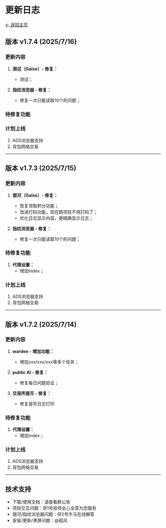 # 更新日志

[← 返回主页](../README.md)
## 版本 v1.7.4 (2025/7/16)

### 更新内容

1. **测试（Galxe）- 修复：**
   - 测试；

2. **指纹浏览器 - 修复：**
   - 修复一次只能读取10个的问题；

### 待修复功能

### 计划上线

1. ADS浏览器支持
2. 背包网格交易

---

## 版本 v1.7.3 (2025/7/15)

### 更新内容

1. **银河（Galxe）- 修复：**
   - 恢复领取积分功能；
   - 改进打码功能，现在跑项目不用打码了；
   - 优化日志显示内容，更精确显示日志；

2. **指纹浏览器 - 修复：**
   - 修复一次只能读取10个的问题；

### 待修复功能
1. **代理设置：**
   - 增加Index；

### 计划上线

1. ADS浏览器支持
2. 背包网格交易

---
## 版本 v1.7.2 (2025/7/14)

### 更新内容

1. **warden - 增加功能：**
   - 增加xxx/xxx/xxx等多个任务；

2. **public AI - 修复：**
   - 修复每日问题验证；

3. **交易所提币 - 修复：**
   - 修复提币日志打印

### 待修复功能
1. **代理设置：**
   - 增加Index；

### 计划上线

1. ADS浏览器支持
2. 背包网格交易

---
## 技术支持

- 下载/使用文档：请查看群公告
- 项目交互问题：@1号技师全心全意为您服务
- 银河/指纹浏览器问题：@2号牛马在线解答
- 安装/更新/黑屏问题：@孤风
